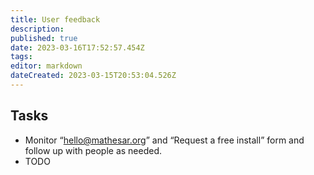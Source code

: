 ```yaml
---
title: User feedback
description: 
published: true
date: 2023-03-16T17:52:57.454Z
tags: 
editor: markdown
dateCreated: 2023-03-15T20:53:04.526Z
---
```


## Tasks

- Monitor “hello@mathesar.org” and “Request a free install” form and follow up with people as needed.
- TODO

